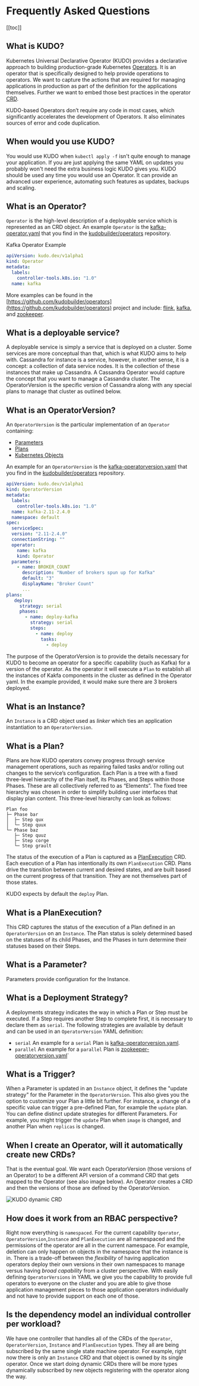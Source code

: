 # Frequently Asked Questions

[[toc]]

## What is KUDO?

Kubernetes Universal Declarative Operator (KUDO) provides a declarative approach to building production-grade Kubernetes [Operators](https://coreos.com/operators/). It is an operator that is specifically designed to help provide operations to operators. We want to capture the actions that are required for managing applications in production as part of the definition for the applications themselves. Further we want to embed those best practices in the operator [CRD](https://kubernetes.io/docs/concepts/extend-kubernetes/api-extension/custom-resources/).

KUDO-based Operators don’t require any code in most cases, which significantly accelerates the development of Operators. It also eliminates sources of error and code duplication.

## When would you use KUDO?

You would use KUDO when `kubectl apply -f` isn't quite enough to manage your application. If you are just applying the same YAML on updates you probably won't need the extra business logic KUDO gives you.
KUDO should be used any time you would use an Operator. It can provide an advanced user experience, automating such features as updates, backups and scaling.

## What is an Operator?

`Operator` is the high-level description of a deployable service which is represented as an CRD object. An example `Operator` is the [kafka-operator.yaml](https://github.com/kudobuilder/operators/blob/master/repo/stable/kafka/versions/0/kafka-operator.yaml) that you find in the [kudobuilder/operators](https://github.com/kudobuilder/operators) repository.

Kafka Operator Example
```yaml
apiVersion: kudo.dev/v1alpha1
kind: Operator
metadata:
  labels:
    controller-tools.k8s.io: "1.0"
  name: kafka
```

More examples can be found in the [https://github.com/kudobuilder/operators](https://github.com/kudobuilder/operators) project and include: [flink](https://flink.apache.org/), [kafka](https://kafka.apache.org/), and [zookeeper](https://zookeeper.apache.org/).


## What is a deployable service?

A deployable service is simply a service that is deployed on a cluster. Some services are more conceptual than that, which is what KUDO aims to help with. Cassandra for instance is a service, however, in another sense, it is a concept: a collection of data service nodes. It is the collection of these instances that make up Cassandra. A Cassandra Operator would capture the concept that you want to manage a Cassandra cluster. The OperatorVersion is the specific version of Cassandra along with any special plans to manage that cluster as outlined below.


## What is an OperatorVersion?

An `OperatorVersion` is the particular implementation of an `Operator` containing:

- [Parameters](#what-is-a-parameter)
- [Plans](#what-is-a-plan)
- [Kubernetes Objects](https://kubernetes.io/docs/concepts/overview/working-with-objects/kubernetes-objects/)

An example for an `OperatorVersion` is the [kafka-operatorversion.yaml](https://github.com/kudobuilder/operators/blob/master/repo/stable/kafka/versions/0/kafka-operatorversion.yaml) that you find in the [kudobuilder/operators](https://github.com/kudobuilder/operators) repository.

```yaml
apiVersion: kudo.dev/v1alpha1
kind: OperatorVersion
metadata:
  labels:
    controller-tools.k8s.io: "1.0"
  name: kafka-2.11-2.4.0
  namespace: default
spec:
  serviceSpec:
  version: "2.11-2.4.0"
  connectionString: ""
  operator:
    name: kafka
    kind: Operator
  parameters:
    - name: BROKER_COUNT
      description: "Number of brokers spun up for Kafka"
      default: "3"
      displayName: "Broker Count"
      ...
plans:
   deploy:
     strategy: serial
     phases:
       - name: deploy-kafka
         strategy: serial
         steps:
           - name: deploy
             tasks:
               - deploy      
```

The purpose of the OperatorVersion is to provide the details necessary for KUDO to become an operator for a specific capability (such as Kafka) for a version of the operator. As the operator it will execute a `Plan` to establish all the instances of Kakfa components in the cluster as defined in the Operator yaml. In the example provided, it would make sure there are 3 brokers deployed.

## What is an Instance?

An `Instance` is a CRD object used as *linker* which ties an application instantiation to an `OperatorVersion`.

## What is a Plan?

Plans are how KUDO operators convey progress through service management operations, such as repairing failed tasks and/or rolling out changes to the service’s configuration. Each Plan is a tree with a fixed three-level hierarchy of the Plan itself, its Phases, and Steps within those Phases. These are all collectively referred to as “Elements”. The fixed tree hierarchy was chosen in order to simplify building user interfaces that display plan content. This three-level hierarchy can look as follows:

```
Plan foo
├─ Phase bar
│  ├─ Step qux
│  └─ Step quux
└─ Phase baz
   ├─ Step quuz
   ├─ Step corge
   └─ Step grault
```

The status of the execution of a Plan is captured as a [PlanExecution](#what-is-a-planexecution) CRD. Each execution of a Plan has intentionally its own `PlanExecution` CRD. Plans drive the transition between current and desired states, and are built based on the current progress of that transition. They are not themselves part of those states.

KUDO expects by default the `deploy` Plan.

## What is a PlanExecution?

This CRD captures the status of the execution of a Plan defined in an `OperatorVersion` on an `Instance`. The Plan status is solely determined based on the statuses of its child Phases, and the Phases in turn determine their statuses based on their Steps.

## What is a Parameter?

Parameters provide configuration for the Instance.

## What is a Deployment Strategy?

A deployments strategy indicates the way in which a Plan or Step must be executed. If a Step requires another Step to complete first, it is necessary to declare them as `serial`. The following strategies are available by default and can be used in an `OperatorVersion` YAML definition:

- `serial`
  An example for a `serial` Plan is [kafka-operatorversion.yaml](https://github.com/kudobuilder/operators/blob/master/repo/stable/kafka/versions/0/kafka-operatorversion.yaml).
- `parallel`
  An example for a `parallel` Plan is [zookeeper-operatorversion.yaml](https://github.com/kudobuilder/operators/blob/master/repo/stable/kafka/versions/0/zookeeper-operatorversion.yaml)`

## What is a Trigger?

When a Parameter is updated in an `Instance` object, it defines the "update strategy" for the Parameter in the `OperatorVersion`. This also gives you the option to customize your Plan a little bit further. For instance, a change of a specific value can trigger a pre-defined Plan, for example the `update` plan. You can define distinct update strategies for different Parameters. For example, you might trigger the `update` Plan when `image` is changed, and another Plan when `replicas` is changed.

## When I create an Operator, will it automatically create new CRDs?

That is the eventual goal. We want each OperatorVersion (those versions of an Operator) to be a different API version of a command CRD that gets mapped to the Operator (see also image below). An Operator creates a CRD and then the versions of those are defined by the OperatorVersion.

![KUDO dynamic CRD](/images/kudo-dymanic-crd.png?10x20)

## How does it work from an RBAC perspective?

Right now everything is `namespaced`. For the current capability `Operator`, `OperatorVersion`,`Instance` and `PlanExecution` are all namespaced and the permissions of the operator are all in the current namespace. For example, deletion can only happen on objects in the namespace that the instance is in. There is a trade-off between the *flexibility* of having application operators deploy their own versions in their own namespaces to manage versus having *broad capability* from a cluster perspective. With easily defining `OperatorVersions` in YAML we give you the capability to provide full operators to everyone on the cluster and you are able to give those application management pieces to those application operators individually and not have to provide support on each one of those.

## Is the dependency model an individual controller per workload?

We have one controller that handles all of the CRDs of the `Operator`, `OperatorVersion`, `Instance` and `PlanExecution` types. They all are being subscribed by the same single state machine operator. For example, right now there is only an `Instance` CRD and that object is owned by its single operator. Once we start doing dynamic CRDs there will be more types dynamically subscribed by new objects registering with the operator along the way.

